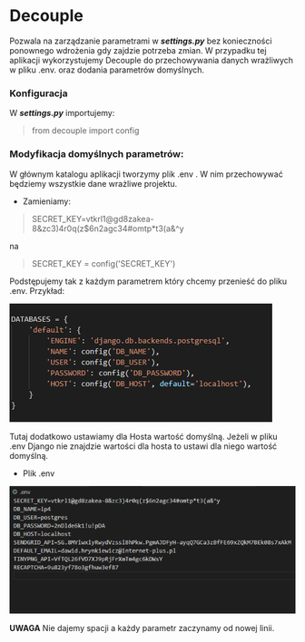 # Decouple

Pozwala na zarządzanie parametrami w ***settings.py*** bez konieczności ponownego wdrożenia gdy zajdzie potrzeba zmian. W przypadku tej aplikacji wykorzystujemy Decouple do przechowywania danych wrażliwych w pliku .env. oraz dodania parametrów domyślnych.

### Konfiguracja

W ***settings.py*** importujemy:

> from decouple import config


### Modyfikacja domyślnych parametrów:

W głównym katalogu aplikacji tworzymy plik .env . W nim przechowywać będziemy wszystkie dane wrażliwe projektu.


- Zamieniamy:
 > SECRET_KEY=vtkrl1@gd8zakea-8&zc3)4r0q(z$6n2agc34#omtp*t3(a&^y
 
 na 
 > SECRET_KEY = config('SECRET_KEY')

 Podstępujemy tak z każdym parametrem który chcemy przenieść do pliku .env. Przykład:

 ![Przykład decouple](../images/decouple-db.png)

 Tutaj dodatkowo ustawiamy dla Hosta wartość domyślną. Jeżeli w pliku .env Django nie znajdzie wartości dla hosta to ustawi dla niego wartość domyślną.

- Plik .env

 ![Przykład decouple - plik .env](../images/decouple-env.png)

 **UWAGA** Nie dajemy spacji a każdy parametr zaczynamy od nowej linii.